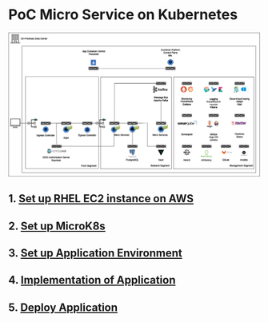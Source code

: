 # PoC Micro Service on Kubernetes

![k8s_microservice_sample](image/0_1_k8s_microservice.drawio.png)
## 1. [Set up RHEL EC2 instance on AWS](1-set-up-rhel-instance-on-aws.md)
## 2. [Set up MicroK8s](2-set-up-microk8s.md)
## 3. [Set up Application Environment](3-set-up-app-env.md)
## 4. [Implementation of Application](4-implementation-app.md)
## 5. [Deploy Application](5-deploy-app.md)

